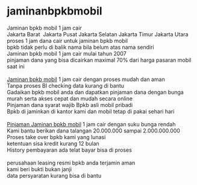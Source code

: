 # jaminanbpkbmobil
Jaminan bpkb mobil 1 jam cair<br />
Jakarta Barat &nbsp;Jakarta Pusat Jakarta Selatan Jakarta Timur Jakarta Utara<br />
proses 1 jam dana cair untuk jaminan bpkb mobil<br />
bpkb tidak perlu di balik nama bila belum atas nama sendiri<br />
Jaminan bpkb mobil 1 jam cair mulai tahun 2007<br />
pinjaman dana yang bisa dicairkan maximal 70% dari harga pasaran mobil saat ini<br />
<br />
<a href="http://pinjaman-uangfinance.blogspot.com/2018/10/gadai-bpkb-mobil-jakarta-selatan.html">Jaminan bpkb mobil</a> 1 jam cair dengan proses mudah dan aman<br />
Tanpa proses BI checking data kurang di bantu<br />
Gadaikan bpkb mobil anda dan dapatkan pinjaman dana dengan bunga murah serta akses cepat dan mudah secara online<br />
Pinjaman dana syarat wajib Bpkb asli mobil pribadi<br />
Bpkb di jaminkan di kantor kami dan mobil tetap di pakai sehari hari<br />
<br />
<a href="http://pinjaman-uangfinance.blogspot.com/2018/10/gadai-bpkb-mobil-jakarta-selatan.html">Pinjaman Jaminan bpkb mobil</a> 1 jam cair dengan suku bunga rendah<br />
Kami bantu berikan dana talangan 20.000.000 sampai 2.000.000.000<br />
Proses take over bpkb kami yang lunasi<br />
ketentuan sisa kredit kurang 12 bulan<br />
History pembayaran ada telat bayar bisa di proses<br />
<br />
perusahaan leasing resmi bpkb anda terjamin aman<br />
kami beri bukti bukan janji<br />
data persyaratan kurang bisa di bantu<br />
